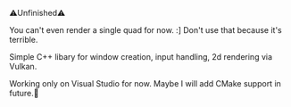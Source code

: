 ⚠️Unfinished⚠️

You can't even render a single quad for now. :]
Don't use that because it's terrible.

Simple C++ libary for window creation, input handling, 2d rendering via Vulkan.

Working only on Visual Studio for now.
Maybe I will add CMake support in future.🧢
